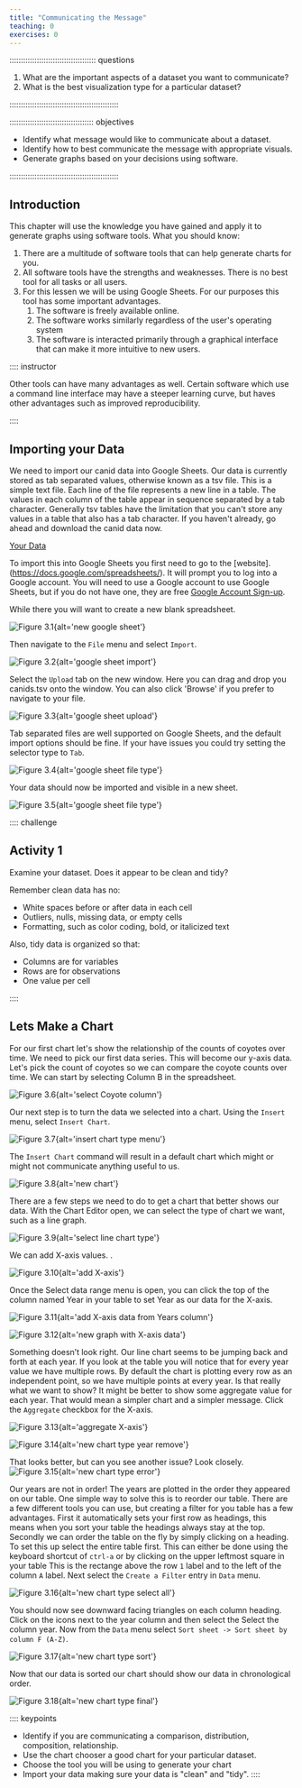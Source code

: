 ```yaml
---
title: "Communicating the Message"
teaching: 0
exercises: 0
---
```


:::::::::::::::::::::::::::::::::::::: questions 

1. What are the important aspects of a dataset you want to communicate?
2. What is the best visualization type for a particular dataset?

::::::::::::::::::::::::::::::::::::::::::::::::

::::::::::::::::::::::::::::::::::::: objectives

- Identify what message would like to communicate about a dataset.
- Identify how to best communicate the message with appropriate visuals.
- Generate graphs based on your decisions using software.

::::::::::::::::::::::::::::::::::::::::::::::::

## Introduction

This chapter will use the knowledge you have gained and apply it to generate graphs using software tools. What you should know:

1. There are a multitude of software tools that can help generate charts for you.
2. All software tools have the strengths and weaknesses. There is no best tool for all tasks or all users.
3. For this lessen we will be using Google Sheets. For our purposes this tool has some important advantages.
    1. The software is freely available online.
    2. The software works similarly regardless of the user's operating system
    3. The software is interacted primarily through a graphical interface that can make it more intuitive to new users.

:::: instructor

Other tools can have many advantages as well. Certain software which use a command line interface may have a steeper learning curve, but haves other advantages such as improved reproducibility. 

::::

## Importing your Data
We need to import our canid data into Google Sheets. Our data is currently stored as tab separated values, otherwise known as a tsv file. This is a simple text file. Each line of the file represents a new line in a table. The values in each column of the table appear in sequence separated by a tab character. Generally tsv tables have the limitation that you can't store any values in a table that also has a tab character. If you haven't already, go ahead and download the canid data now. 

[Your Data](data/canids.tsv)

To import this into Google Sheets you first need to go to the [website]. (https://docs.google.com/spreadsheets/). It will prompt you to log into a Google account. You will need to use a Google account to use Google Sheets, but if you do not have one, they are free [Google Account Sign-up](https://accounts.google.com/signup/v2/webcreateaccount?biz=false&flowName=GlifWebSignIn&flowEntry=SignUp&hl=en).

While there you will want to create a new blank spreadsheet.

![Figure 3.1](fig/03-new_google_sheet_circled.png){alt='new google sheet'}

Then navigate to the `File` menu and select `Import`.

![Figure 3.2](fig/03-new_google_sheet_import.png){alt='google sheet import'}

Select the `Upload` tab on the new window. Here you can drag and drop you canids.tsv onto the window. You can also click 'Browse' if you prefer to navigate to your file.

![Figure 3.3](fig/03-new_google_sheet_upload.png){alt='google sheet upload'}

Tab separated files are well supported on Google Sheets, and the default import options should be fine. If your have issues you could try setting the selector type to `Tab`.

![Figure 3.4](fig/03-new_google_sheet_file.png){alt='google sheet file type'}

Your data should now be imported and visible in a new sheet.

![Figure 3.5](fig/03-new_google_sheet_table.png){alt='google sheet file type'}

:::: challenge 

## Activity 1
Examine your dataset. Does it appear to be clean and tidy?

Remember clean data has no:
- White spaces before or after data in each cell
- Outliers, nulls, missing data, or empty cells
- Formatting, such as color coding, bold, or italicized text

Also, tidy data is organized so that:
- Columns are for variables
- Rows are for observations
- One value per cell

::::

## Lets Make a Chart

For our first chart let's show the relationship of the counts of coyotes over time. We need to pick our first data series. This will become our y-axis data. Let's pick the count of coyotes so we can compare the coyote counts over time. We can start by selecting  Column B in the spreadsheet.

![Figure 3.6](fig/03-select_coyotes.png){alt='select Coyote column'}

Our next step is to turn the data we selected into a chart. Using the `Insert` menu, select `Insert Chart`. 

![Figure 3.7](fig/03-insert_chart.png){alt='insert chart type menu'}

The `Insert Chart` command will result in a default chart which might or might not communicate anything useful to us. 

![Figure 3.8](fig/03-default_chart.png){alt='new chart'}

There are a few steps we need to do to get a chart that better shows our data. With the Chart Editor open, we can select the type of chart we want, such as a line graph. 

![Figure 3.9](fig/03-chart_thumbnails.png){alt='select line chart type'}

We can add  X-axis values. . 

![Figure 3.10](fig/03-add_x_axis.png){alt='add X-axis'}

Once the Select data range menu is open, you can click the top of the column named Year in your table to set Year as our data for the X-axis.

![Figure 3.11](fig/03-select_years_column.png){alt='add X-axis data from Years column'}


![Figure 3.12](fig/03-default_years_chart.png){alt='new graph with X-axis data'}

Something doesn’t look right. Our line chart seems to be jumping back and forth at each year. If you look at the table you will notice that for every year value we have multiple rows. By default the chart is plotting every row as an independent point, so we have multiple points at every year. Is that really what we want to show? It might be better to show some aggregate value for each year. That would mean a simpler chart and a simpler message. Click the `Aggregate` checkbox for the X-axis.

![Figure 3.13](fig/03-aggregated_x-axis.png){alt='aggregate X-axis'}

![Figure 3.14](fig/03-new_chart_year.png){alt='new chart type year remove'}


That looks better, but can you see another issue? Look closely.
![Figure 3.15](fig/03-new_chart_error.png){alt='new chart type error'}

Our years are not in order! The years are plotted in the order they appeared on our table. One simple way to solve this is to reorder our table. There are a few different tools you can use, but creating a filter for you table has a few advantages. First it automatically sets your first row as headings, this means when you sort your table the headings always stay at the top. Secondly we can order the table on the fly by simply clicking on a heading. To set this up select the entire table first. This can either be done using the keyboard shortcut of `ctrl-a` or by clicking on the upper leftmost square in your table This is the rectange above the row `1` label and to the left of the column `A` label. Next select the `Create a Filter` entry in `Data` menu. 

![Figure 3.16](fig/03-new_chart_select.png){alt='new chart type select all'}

You should now see downward facing triangles on each column heading. Click on the icons next to the year column and then select the Select the column year. Now from the `Data` menu select `Sort sheet -> Sort sheet by column F (A-Z)`. 

![Figure 3.17](fig/03-new_chart_sort.png){alt='new chart type sort'}

Now that our data is sorted our chart should show our data in chronological order.

![Figure 3.18](fig/03-new_chart_final.png){alt='new chart type final'}

:::: keypoints 

- Identify if you are communicating a comparison, distribution, composition, relationship.
- Use the chart chooser a good chart for your particular dataset.
- Choose the tool you will be using to generate your chart
- Import your data making sure your data is "clean" and "tidy".
::::
